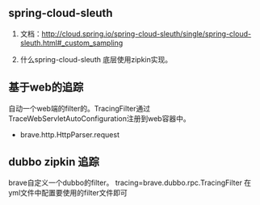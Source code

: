 
## spring-cloud-sleuth
1. 文档：http://cloud.spring.io/spring-cloud-sleuth/single/spring-cloud-sleuth.html#_custom_sampling

2. 什么spring-cloud-sleuth
底层使用zipkin实现。

## 基于web的追踪

自动一个web端的filter的。TracingFilter通过TraceWebServletAutoConfiguration注册到web容器中。


- brave.http.HttpParser.request

## dubbo zipkin 追踪
brave自定义一个dubbo的filter。
tracing=brave.dubbo.rpc.TracingFilter
在yml文件中配置要使用的filter文件即可